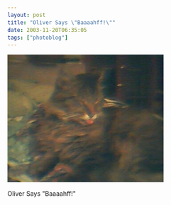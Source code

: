```yaml
---
layout: post
title: "Oliver Says \"Baaaahff!\""
date: 2003-11-20T06:35:05
tags: ["photoblog"]
---
```


![Oliver Says "Baaaahff!"][1]

Oliver Says "Baaaahff!"

   [1]: /2003/11/20/5124072322_0.jpg



